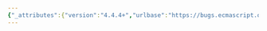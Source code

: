```yaml
---
{"_attributes":{"version":"4.4.4+","urlbase":"https://bugs.ecmascript.org/","maintainer":"dherman@mozilla.com"},"bug":{"bug_id":2112,"creation_ts":"2013-10-30 03:10:00 -0700","short_desc":"9.2.4  [[GetOwnProperty]]: \"for\" misplaced","delta_ts":"2013-11-08 13:08:59 -0800","product":"Draft for 6th Edition","component":"editorial issue","version":"Rev 20: October 28, 2013 Draft","rep_platform":"All","op_sys":"All","bug_status":"RESOLVED","resolution":"FIXED","priority":"Normal","bug_severity":"normal","everconfirmed":true,"reporter":{"uid":"andrebargull","name":"André Bargull"},"assigned_to":{"uid":"allen","name":"Allen Wirfs-Brock"},"long_desc":[{"commentid":6223,"comment_count":0,"who":{"uid":"andrebargull","name":"André Bargull"},"bug_when":"2013-10-30 03:10:21 -0700","thetext":"9.2.4  [[GetOwnProperty]] (P), text after algorithm steps:\n\n> [...] a built-in caller property non-strict ECMAScript function objects for [...]\n\n\nMove \"for\" before \"non-strict ECMAScript function objects\"."},{"commentid":6306,"comment_count":1,"who":{"uid":"allen","name":"Allen Wirfs-Brock"},"bug_when":"2013-11-01 10:37:16 -0700","thetext":"fixed in rev21 editor's draft"},{"commentid":6533,"comment_count":2,"who":{"uid":"allen","name":"Allen Wirfs-Brock"},"bug_when":"2013-11-08 13:08:59 -0800","thetext":"fixed in rev21 draft"}]}}
---
```

